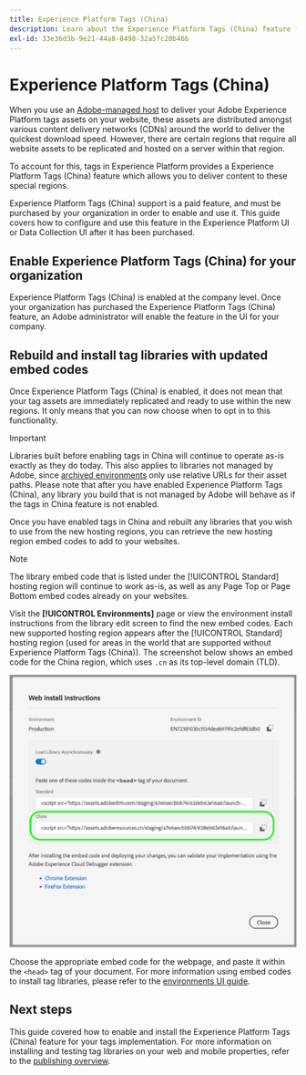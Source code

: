 ```yaml
---
title: Experience Platform Tags (China)
description: Learn about the Experience Platform Tags (China) feature for tags and how it can be used to deliver your content in multiple geographic regions.
exl-id: 33e36d3b-9e21-44a8-8498-32a5fc20b46b
---
```

# Experience Platform Tags (China)

When you use an [Adobe-managed host](./hosts/managed-by-adobe-host.md) to deliver your Adobe Experience Platform tags assets on your website, these assets are distributed amongst various content delivery networks (CDNs) around the world to deliver the quickest download speed. However, there are certain regions that require all website assets to be replicated and hosted on a server within that region.

To account for this, tags in Experience Platform provides a Experience Platform Tags (China) feature which allows you to deliver content to these special regions.

Experience Platform Tags (China) support is a paid feature, and must be purchased by your organization in order to enable and use it. This guide covers how to configure and use this feature in the Experience Platform UI or Data Collection UI after it has been purchased.

## Enable Experience Platform Tags (China) for your organization

Experience Platform Tags (China) is enabled at the company level. Once your organization has purchased the Experience Platform Tags (China) feature, an Adobe administrator will enable the feature in the UI for your company.

## Rebuild and install tag libraries with updated embed codes

Once Experience Platform Tags (China) is enabled, it does not mean that your tag assets are immediately replicated and ready to use within the new regions. It only means that you can now choose when to opt in to this functionality.

>[!IMPORTANT]
>
>Libraries built before enabling tags in China will continue to operate as-is exactly as they do today. This also applies to libraries not managed by Adobe, since [archived environments](./environments.md#archive) only use relative URLs for their asset paths. Please note that after you have enabled Experience Platform Tags (China), any library you build that is not managed by Adobe will behave as if the tags in China feature is not enabled.

Once you have enabled tags in China and rebuilt any libraries that you wish to use from the new hosting regions, you can retrieve the new hosting region embed codes to add to your websites. 

>[!NOTE]
>
>The library embed code that is listed under the [!UICONTROL Standard] hosting region will continue to work as-is, as well as any Page Top or Page Bottom embed codes already on your websites.

Visit the **[!UICONTROL Environments]** page  or view the environment install instructions from the library edit screen to find the new embed codes. Each new supported hosting region appears after the [!UICONTROL Standard] hosting region (used for areas in the world that are supported without Experience Platform Tags (China)). The screenshot below shows an embed code for the China region, which uses `.cn` as its top-level domain (TLD).

![Embed code for the China region](../../images/ui/publishing/premium-cdn/embed-codes.png)

Choose the appropriate embed code for the webpage, and paste it within the `<head>` tag of your document. For more information using embed codes to install tag libraries, please refer to the [environments UI guide](./environments.md#installation).

## Next steps

This guide covered how to enable and install the Experience Platform Tags (China) feature for your tags implementation. For more information on installing and testing tag libraries on your web and mobile properties, refer to the [publishing overview](./overview.md).
